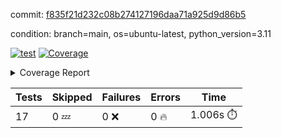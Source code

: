 commit: [f835f21d232c08b274127196daa71a925d9d86b5](https://github.com/rcmdnk/conf-finder/tree/f835f21d232c08b274127196daa71a925d9d86b5)

condition: branch=main, os=ubuntu-latest, python_version=3.11

[![test](https://github.com/rcmdnk/conf-finder/actions/workflows/test.yml/badge.svg)](https://github.com/rcmdnk/conf-finder/actions/runs/12664342133)
<a href="https://github.com/rcmdnk/conf-finder/blob/f835f21d232c08b274127196daa71a925d9d86b5/README.md"><img alt="Coverage" src="https://img.shields.io/badge/Coverage-86%25-green.svg" /></a><details><summary>Coverage Report </summary><table><tr><th>File</th><th>Stmts</th><th>Miss</th><th>Cover</th><th>Missing</th></tr><tbody><tr><td colspan="5"><b>src/conf_finder</b></td></tr><tr><td>&nbsp; &nbsp;<a href="https://github.com/rcmdnk/conf-finder/blob/f835f21d232c08b274127196daa71a925d9d86b5/src/conf_finder/conf_finder.py">conf_finder.py</a></td><td>135</td><td>20</td><td>85%</td><td><a href="https://github.com/rcmdnk/conf-finder/blob/f835f21d232c08b274127196daa71a925d9d86b5/src/conf_finder/conf_finder.py#L8">8</a>, <a href="https://github.com/rcmdnk/conf-finder/blob/f835f21d232c08b274127196daa71a925d9d86b5/src/conf_finder/conf_finder.py#L54-L55">54&ndash;55</a>, <a href="https://github.com/rcmdnk/conf-finder/blob/f835f21d232c08b274127196daa71a925d9d86b5/src/conf_finder/conf_finder.py#L78-L82">78&ndash;82</a>, <a href="https://github.com/rcmdnk/conf-finder/blob/f835f21d232c08b274127196daa71a925d9d86b5/src/conf_finder/conf_finder.py#L91-L92">91&ndash;92</a>, <a href="https://github.com/rcmdnk/conf-finder/blob/f835f21d232c08b274127196daa71a925d9d86b5/src/conf_finder/conf_finder.py#L97-L98">97&ndash;98</a>, <a href="https://github.com/rcmdnk/conf-finder/blob/f835f21d232c08b274127196daa71a925d9d86b5/src/conf_finder/conf_finder.py#L160-L161">160&ndash;161</a>, <a href="https://github.com/rcmdnk/conf-finder/blob/f835f21d232c08b274127196daa71a925d9d86b5/src/conf_finder/conf_finder.py#L199">199</a>, <a href="https://github.com/rcmdnk/conf-finder/blob/f835f21d232c08b274127196daa71a925d9d86b5/src/conf_finder/conf_finder.py#L240-L241">240&ndash;241</a>, <a href="https://github.com/rcmdnk/conf-finder/blob/f835f21d232c08b274127196daa71a925d9d86b5/src/conf_finder/conf_finder.py#L272">272</a>, <a href="https://github.com/rcmdnk/conf-finder/blob/f835f21d232c08b274127196daa71a925d9d86b5/src/conf_finder/conf_finder.py#L286-L287">286&ndash;287</a></td></tr><tr><td><b>TOTAL</b></td><td><b>140</b></td><td><b>20</b></td><td><b>86%</b></td><td>&nbsp;</td></tr></tbody></table></details>

| Tests | Skipped | Failures | Errors | Time |
| ----- | ------- | -------- | -------- | ------------------ |
| 17 | 0 :zzz: | 0 :x: | 0 :fire: | 1.006s :stopwatch: |

